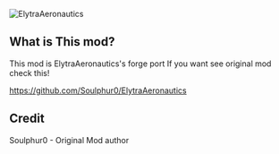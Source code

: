 ![ElytraAeronautics](https://media.discordapp.net/attachments/754495868861677628/927260411785539604/ean2.png?width=1289&height=255)

## What is This mod?

This mod is ElytraAeronautics's forge port
If you want see original mod check this!

https://github.com/Soulphur0/ElytraAeronautics

## Credit

Soulphur0 - Original Mod author
